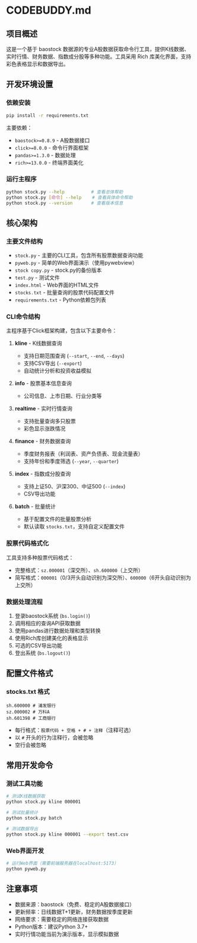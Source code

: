 # CODEBUDDY.md

## 项目概述

这是一个基于 baostock 数据源的专业A股数据获取命令行工具，提供K线数据、实时行情、财务数据、指数成分股等多种功能。工具采用 Rich 库美化界面，支持彩色表格显示和数据导出。

## 开发环境设置

### 依赖安装
```bash
pip install -r requirements.txt
```

主要依赖：
- `baostock>=0.8.9` - A股数据接口
- `click>=8.0.0` - 命令行界面框架  
- `pandas>=1.3.0` - 数据处理
- `rich>=13.0.0` - 终端界面美化

### 运行主程序
```bash
python stock.py --help          # 查看总体帮助
python stock.py [命令] --help    # 查看具体命令帮助
python stock.py --version       # 查看版本信息
```

## 核心架构

### 主要文件结构
- `stock.py` - 主要的CLI工具，包含所有股票数据查询功能
- `pyweb.py` - 简单的Web界面演示（使用pywebview）
- `stock copy.py` - stock.py的备份版本
- `test.py` - 测试文件
- `index.html` - Web界面的HTML文件
- `stocks.txt` - 批量查询的股票代码配置文件
- `requirements.txt` - Python依赖包列表

### CLI命令结构
主程序基于Click框架构建，包含以下主要命令：

1. **kline** - K线数据查询
   - 支持日期范围查询 (`--start`, `--end`, `--days`)
   - 支持CSV导出 (`--export`)
   - 自动统计分析和投资收益模拟

2. **info** - 股票基本信息查询
   - 公司信息、上市日期、行业分类等

3. **realtime** - 实时行情查询
   - 支持批量查询多只股票
   - 彩色显示涨跌情况

4. **finance** - 财务数据查询
   - 季度财务报表（利润表、资产负债表、现金流量表）
   - 支持年份和季度筛选 (`--year`, `--quarter`)

5. **index** - 指数成分股查询
   - 支持上证50、沪深300、中证500 (`--index`)
   - CSV导出功能

6. **batch** - 批量统计
   - 基于配置文件的批量股票分析
   - 默认读取 `stocks.txt`，支持自定义配置文件

### 股票代码格式化
工具支持多种股票代码格式：
- 完整格式：`sz.000001`（深交所）、`sh.600000`（上交所）
- 简写格式：`000001`（0/3开头自动识别为深交所）、`600000`（6开头自动识别为上交所）

### 数据处理流程
1. 登录baostock系统 (`bs.login()`)
2. 调用相应的查询API获取数据
3. 使用pandas进行数据处理和类型转换
4. 使用Rich库创建美化的表格显示
5. 可选的CSV导出功能
6. 登出系统 (`bs.logout()`)

## 配置文件格式

### stocks.txt 格式
```
sh.600000 # 浦发银行
sz.000002 # 万科A
sh.601398 # 工商银行
```

- 每行格式：`股票代码 + 空格 + # + 注释`（注释可选）
- 以 `#` 开头的行为注释行，会被忽略
- 空行会被忽略

## 常用开发命令

### 测试工具功能
```bash
# 测试K线数据获取
python stock.py kline 000001

# 测试批量统计
python stock.py batch

# 测试数据导出
python stock.py kline 000001 --export test.csv
```

### Web界面开发
```bash
# 运行Web界面（需要前端服务器在localhost:5173）
python pyweb.py
```

## 注意事项

- 数据来源：baostock（免费、稳定的A股数据接口）
- 更新频率：日线数据T+1更新，财务数据按季度更新
- 网络要求：需要稳定的网络连接获取数据
- Python版本：建议Python 3.7+
- 实时行情功能当前为演示版本，显示模拟数据